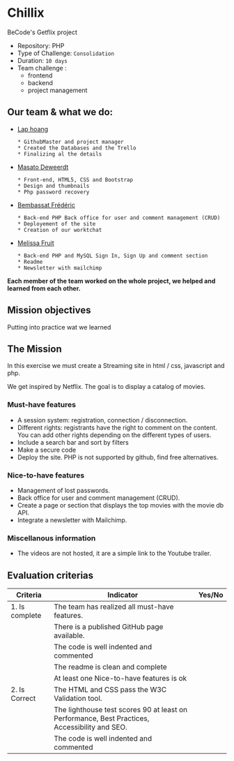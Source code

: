 # Chillix
BeCode's Getflix project

- Repository: PHP
- Type of Challenge:  `Consolidation`
- Duration: `10 days`
- Team challenge : 
  - frontend
  - backend
  - project management
  
## Our team & what we do:

* [Lap hoang](https://github.com/lap-hoang24) 

      * GithubMaster and project manager
      * Created the Databases and the Trello 
      * Finalizing al the details
      
* [Masato Deweerdt](https://github.com/masatoDeweerdt) 

      * Front-end, HTML5, CSS and Bootstrap
      * Design and thumbnails
      * Php password recovery
          
* [Bembassat Frédéric](https://github.com/Fbembassat)

      * Back-end PHP Back office for user and comment management (CRUD)
      * Deployement of the site
      * Creation of our worktchat
      
* [Melissa Fruit](https://github.com/Melissa-Fruit)

      * Back-end PHP and MySQL Sign In, Sign Up and comment section
      * Readme
      * Newsletter with mailchimp
     
**Each member of the team worked on the whole project, we helped and learned from each other.** 
  

## Mission objectives 

Putting into practice wat we learned 

## The Mission

In this exercise we must create a Streaming site in html / css, javascript and php.

We get inspired by Netflix.
The goal is to display a catalog of movies. 

### Must-have features

- A session system: registration, connection / disconnection.
- Different rights: registrants have the right to comment on the content. You can add other rights depending on the different types of users.
- Include a search bar and sort by filters
- Make a secure code
- Deploy the site. PHP is not supported by github, find free alternatives.

### Nice-to-have features

- Management of lost passwords.
- Back office for user and comment management (CRUD).
- Create a page or section that displays the top movies with the movie db API.
- Integrate a newsletter with Mailchimp.

### Miscellanous information

- The videos are not hosted, it are a simple link to the Youtube trailer.


## Evaluation criterias

| Criteria       | Indicator                                                    | Yes/No |
| -------------- | ------------------------------------------------------------ | ------ |
| 1. Is complete | The team has realized all must-have features.                |        |
|                | There is a published GitHub page available.                  |        |
|                | The code is well indented and commented                      |        |
|                | The readme is clean and complete                             |        |
|                | At least one Nice-to-have features is ok                     |        |
| 2. Is Correct  | The HTML and CSS pass the W3C Validation tool.               |        |
|                | The lighthouse test scores 90 at least on Performance, Best Practices, Accessibility and SEO. |        |
|                | The code is well indented and commented                      |        |
